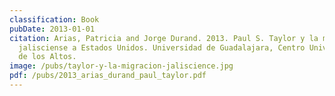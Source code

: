 ```yaml
---
classification: Book
pubDate: 2013-01-01
citation: Arias, Patricia and Jorge Durand. 2013. Paul S. Taylor y la migración
  jalisciense a Estados Unidos. Universidad de Guadalajara, Centro Universitario
  de los Altos.
image: /pubs/taylor-y-la-migracion-jaliscience.jpg
pdf: /pubs/2013_arias_durand_paul_taylor.pdf
---
```

